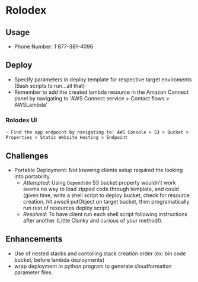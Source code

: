 # Rolodex

## Usage

- Phone Number: 1 877-381-4096

## Deploy

- Specify parameters in deploy template for respective target enviroments (Bash scripts to run...all that)
- Remember to add the created lambda resource in the Amazon Connect panel by navigating to 'AWS Connect service > Contact flows > AWSLambda'

### Rolodex UI

    - Find the app endpoint by navigating to: AWS Console > S3 > Bucket > Properties > Static Website Hosting > Endpoint

## Challenges

- Portable Deployment:
  Not knowing clients setup required the looking into portability.
  - _Attempted_: Using `DependsOn` S3 bucket property wouldn't work seems no way to load zipped code through template, and could (given time, write a shell script to deploy bucket, check for resource creation, hit awscli putObject on target bucket, then programatically run rest of resources deploy script)
  - _Resolved_: To have client run each shell script following instructions after another (Little Clunky and curious of your method!).

## Enhancements

- Use of nested stacks and contolling stack creation order (ex: bin code bucket, before lambda deployments)
- wrap deployment in python program to generate cloudformation parameter files.
